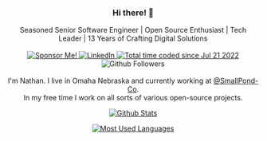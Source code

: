 <h3 align="center">Hi there! 👋</h3>

<p align="center">
    Seasoned Senior Software Engineer | Open Source Enthusiast | Tech Leader | 13 Years of Crafting Digital Solutions<br /><br />
    <a href="https://github.com/sponsors/nathan-fiscaletti">
        <img src="https://img.shields.io/badge/%F0%9F%92%B8-Sponsor%20Me!-blue" alt="Sponsor Me!" />
    </a>
    <a href="https://www.linkedin.com/in/nathanial-fiscaletti-91120b208/">
        <img src="https://img.shields.io/badge/LinkedIn-0077B5?logo=linkedin&logoColor=white" alt="LinkedIn" />
    </a>
    <a href="https://wakatime.com/@7fe9ed7e-a6f8-44c6-8930-b42e8682e429">
        <img src="https://wakatime.com/badge/user/7fe9ed7e-a6f8-44c6-8930-b42e8682e429.svg" alt="Total time coded since Jul 21 2022" />
    </a>
    <img src="https://img.shields.io/github/followers/nathan-fiscaletti?label=Follow&style=social" alt="Github Followers" /><br /><br />
    I'm Nathan. I live in Omaha Nebraska and currently working at <a href="https://github.com/SmallPond-co">@SmallPond-Co</a>.<br />In my free time I work on all sorts of various open-source projects.</p>

<p align="center">
  <a href="https://github.com/anuraghazra/github-readme-stats">
    <img alt="Github Stats" src="https://github-readme-stats-lake-sigma.vercel.app/api?username=nathan-fiscaletti&show_icons=true&include_all_commits=true&count_private=true&line_height=21&theme=github_dark&border_color=58A6FF" />
  </a>
</p>

<p align="center">
  <a href="https://github.com/anuraghazra/github-readme-stats">
    <img alt="Most Used Languages" src="https://github-readme-stats-lake-sigma.vercel.app/api/top-langs/?username=nathan-fiscaletti&show_icons=true&line_height=27&langs_count=6&hide=html&layout=compact&theme=github_dark&border_color=58A6FF" />
  </a>
</p>

<!-- ![Metrics](https://metrics.lecoq.io/nathan-fiscaletti) -->

